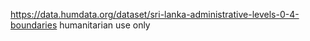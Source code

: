 https://data.humdata.org/dataset/sri-lanka-administrative-levels-0-4-boundaries
humanitarian use only
